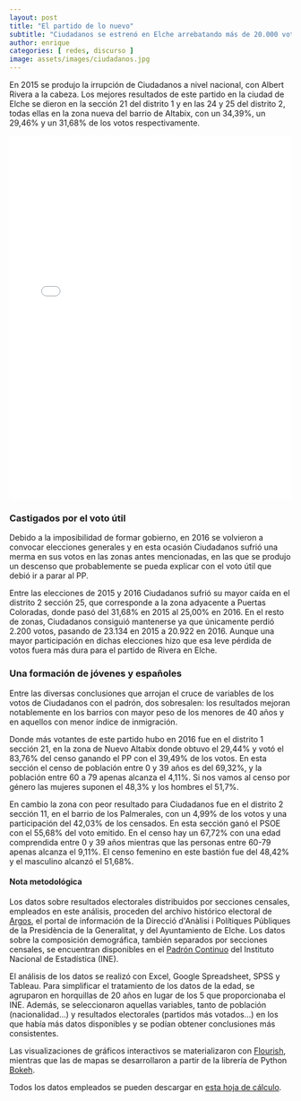```yaml
---
layout: post
title: "El partido de lo nuevo"
subtitle: "Ciudadanos se estrenó en Elche arrebatando más de 20.000 votos a los partidos hegemónicos en las elecciones de 2015, sobre todo gracias a los apoyos de los vecinos del Martínez Valero y la Ciudad Deportiva"
author: enrique 
categories: [ redes, discurso ]
image: assets/images/ciudadanos.jpg
---
```

En 2015 se produjo la irrupción de Ciudadanos a nivel nacional, con Albert Rivera a la cabeza. Los mejores resultados de este partido en la ciudad de Elche se dieron en la sección 21 del distrito 1 y en las 24 y 25 del distrito 2, todas ellas en la zona nueva del barrio de Altabix, con un 34,39%, un 29,46% y un 31,68% de los votos respectivamente. 

 <iframe src="/assets/images/elchemap.html"
    sandbox="allow-same-origin allow-scripts"
    width="100%"
    height="650"
    scrolling="no"
    seamless="seamless"
    frameborder="0">
</iframe>

### Castigados por el voto útil 

Debido a la imposibilidad de formar gobierno, en 2016 se volvieron a convocar elecciones generales y en esta ocasión Ciudadanos sufrió una merma en sus votos en las zonas antes mencionadas, en las que se produjo un descenso que probablemente se pueda explicar con el voto útil que debió ir a parar al PP.

<div class="flourish-embed flourish-slope chart" data-src="visualisation/296750"></div><script src="https://public.flourish.studio/resources/embed.js"></script>

Entre las elecciones de 2015 y 2016 Ciudadanos sufrió su mayor caída en el distrito 2 sección 25, que corresponde a la zona adyacente a Puertas Coloradas, donde pasó del 31,68% en 2015 al 25,00% en 2016. En el resto de zonas, Ciudadanos consiguió mantenerse ya que únicamente perdió 2.200 votos, pasando de 23.134 en 2015 a 20.922 en 2016. Aunque una mayor participación en dichas elecciones hizo que esa leve pérdida de votos fuera más dura para el partido de Rivera en Elche.

### Una formación de jóvenes y españoles 

<div class="flourish-embed flourish-scatter plot" data-src="visualisation/299647"></div><script src="https://public.flourish.studio/resources/embed.js"></script>

Entre las diversas conclusiones que arrojan el cruce de variables de los votos de Ciudadanos con el padrón, dos sobresalen: los resultados mejoran notablemente en los barrios con mayor peso de los menores de 40 años y en aquellos con menor índice de inmigración. 

<div class="flourish-embed flourish-scatter plot" data-src="visualisation/296759"></div><script src="https://public.flourish.studio/resources/embed.js"></script>

Donde más votantes de este partido hubo en 2016 fue en el distrito 1 sección 21, en la zona de Nuevo Altabix donde obtuvo el 29,44% y votó el 83,76% del censo ganando el PP con el 39,49% de los votos. En esta sección el censo de población entre 0 y 39 años es del 69,32%, y la población entre 60 a 79 apenas alcanza el 4,11%. Si nos vamos al censo por género las mujeres suponen el 48,3% y los hombres el 51,7%.

En cambio la zona con peor resultado para Ciudadanos fue en el distrito 2 sección 11, en el barrio de los Palmerales, con un 4,99% de los votos y una participación del 42,03% de los censados. En esta sección ganó el PSOE con el 55,68% del voto emitido. En el censo hay un 67,72% con una edad comprendida entre 0 y 39 años mientras que las personas entre 60-79 apenas alcanza el 9,11%. El censo femenino en este bastión fue del 48,42% y el masculino alcanzó el 51,68%.

<div class="alert alert-secondary" role="alert">
  <h4 class="alert-heading">Nota metodológica</h4>
  <p>Los datos sobre resultados electorales distribuidos por secciones censales, empleados en este análisis, proceden del archivo histórico electoral de <a href="http://www.argos.gva.es/ahe/val/buscaEleccionesV.html">Argos</a>, el portal de información de la Direcció d'Anàlisi i Polítiques Públiques de la Presidència de la Generalitat, y del Ayuntamiento de Elche. Los datos sobre la composición demográfica, también separados por secciones censales, se encuentran disponibles en el <a href="http://www.ine.es/dyngs/INEbase/es/operacion.htm?c=Estadistica_C&cid=1254736177012&menu=resultados&idp=1254734710990">Padrón Continuo</a> del Instituto Nacional de Estadística (INE).</p>
  <p>El análisis de los datos se realizó con Excel, Google Spreadsheet, SPSS y Tableau. Para simplificar el tratamiento de los datos de la edad, se agruparon en horquillas de 20 años en lugar de los 5 que proporcionaba el INE. Además, se seleccionaron aquellas variables, tanto de población (nacionalidad…) y resultados electorales (partidos más votados…) en los que había más datos disponibles y se podían obtener conclusiones más consistentes.</p>
  <p>Las visualizaciones de gráficos interactivos se materializaron con <a href="https://flourish.studio/">Flourish</a>, mientras que las de mapas se desarrollaron a partir de la librería de Python <a href="https://bokeh.pydata.org/en/latest/">Bokeh</a>.</p> 
  <p>Todos los datos empleados se pueden descargar en <a href="https://docs.google.com/spreadsheets/d/1Tde3VYKVakCl2x8WzAm3xa9zMZvSS9LPbvzO9r6_Oco/edit?usp=sharing">esta hoja de cálculo</a>.</p>
</div>